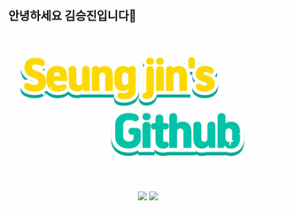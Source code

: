 ## 안녕하세요 김승진입니다👋

<!--
**tmdwlsdl/tmdwlsdl** is a ✨ _special_ ✨ repository because its `README.md` (this file) appears on your GitHub profile.

Here are some ideas to get you started:

- 🔭 I’m currently working on ...
- 🌱 I’m currently learning ...
- 👯 I’m looking to collaborate on ...
- 🤔 I’m looking for help with ...
- 💬 Ask me about ...
- 📫 How to reach me: ...
- 😄 Pronouns: ...
- ⚡ Fun fact: ...
-->

<div align="center">
  <img width="800px" src="https://github.com/tmdwlsdl/tmdwlsdl/blob/main/logo.gif" />
  <img src="https://github-readme-stats.vercel.app/api?username=tmdwlsdl&show_icons=true&theme=radical" />
  <img src="https://github-readme-stats.vercel.app/api/top-langs/?username=tmdwlsdl&layout=compact" />
</div>



